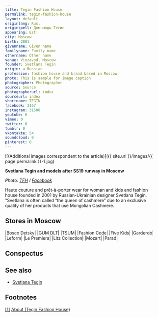 ```yaml
---
title: Tegin Fashion House
permalink: tegin-fashion-house
layout: default
originlang: Rus.
originspell: Дом моды Тегин
appearing: Est.
city: Moscow
birth: 2001
givenname: Given name
familyname: Family name
othername: Other name
venue: Vinzavod, Moscow
founder: Svetlana Tegin
origin: a Russian
profession: fashion house and brand based in Moscow
photo: This is sample for image caption
photographer: Photographer
source: Source
photographerurl: index
sourceurl: index
shortname: TEGIN
facebook: 3167
instagram: 31500
youtube: 0
vimeo: 0
twitter: 0
tumblr: 0
vkontakte: 54
soundcloud: 0
pinterest: 0
---
```


![(Additional images correspondent to the article)]({{ site.url }}/images/{{ page.permalink }}-1.jpg)

**Svetlana Tegin and models after SS19 runway in Moscow**

*Photo: [TFH](https://www.facebook.com/teginfh/photos/a.2236197356392089/2236199936391831/?type=3&theater) / [Facebook](https://www.facebook.com/teginfh/photos/a.2236197356392089/2236199936391831/?type=3&theater)*

Haute couture and prêt-à-porter wear for woman and kids and fashion house founded in 2001 by Russian-Ukrainian designer Svetlana Tegin, “Svetlana is often called “the queen of cashmere” due to an exclusive quality of her products that use Mongolian Cashmere.

## Stores in Moscow

|Bosco Detsky|
|GUM DLT|
|TSUM|
|Fashion Code|
|Five Kids|
|Garderob|
|Leform|
|Le Premiera|
|Litz Collection|
|Mozart|
|Parad|

## Сonspectus

## See also

+ [Svetlana Tegin](tegin-svetlana)

## Footnotes

[[1]](#a1) <span id="f1"></span> [About (Tegin Fashion House)](https://tegin.com/about-tegin/)

